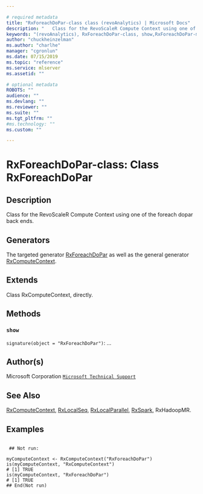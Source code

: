 ```yaml
--- 

# required metadata 
title: "RxForeachDoPar-class class (revoAnalytics) | Microsoft Docs" 
description: "   Class for the RevoScaleR Compute Context using one of the foreach dopar back ends.   " 
keywords: "(revoAnalytics), RxForeachDoPar-class, show,RxForeachDoPar-method, classes" 
author: "chuckheinzelman"
ms.author: "charlhe" 
manager: "cgronlun" 
ms.date: 07/15/2019
ms.topic: "reference" 
ms.service: mlserver
ms.assetid: "" 

# optional metadata 
ROBOTS: "" 
audience: "" 
ms.devlang: "" 
ms.reviewer: "" 
ms.suite: "" 
ms.tgt_pltfrm: "" 
#ms.technology: "" 
ms.custom: "" 

--- 
```





 # RxForeachDoPar-class: Class RxForeachDoPar 
 ## Description

Class for the RevoScaleR Compute Context using one of the foreach dopar back ends.  


 ## Generators 


The targeted generator [RxForeachDoPar](RxForeachDoPar.md) as well as the general generator
[RxComputeContext](RxComputeContext.md).

 ## Extends 


Class RxComputeContext, directly.

 ## Methods 




### `show`
`signature(object = "RxForeachDoPar")`: ...




 ## Author(s)
 Microsoft Corporation [`Microsoft Technical Support`](https://go.microsoft.com/fwlink/?LinkID=698556&clcid=0x409)


 ## See Also

[RxComputeContext](RxComputeContext.md),
[RxLocalSeq](RxLocalSeq.md),
[RxLocalParallel](RxLocalParallel.md),
[RxSpark](RxSpark.md),
RxHadoopMR.


 ## Examples

 ```

  ## Not run:

myComputeContext <- RxComputeContext("RxForeachDoPar")
is(myComputeContext, "RxComputeContext")
# [1] TRUE
is(myComputeContext, "RxForeachDoPar")
# [1] TRUE
 ## End(Not run) 
```


